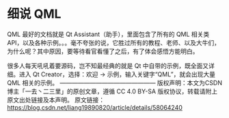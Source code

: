 # 细说 QML



QML 最好的文档就是 Qt Assistant（助手），里面包含了所有的 QML 相关类 API，以及各种示例。。。毫不夸张的说，它胜过所有的教程、老师、以及大牛们，为什么呢？其中原因，要等待看官看懂了之后，有了体会感悟方能明白。

很多人每天吼吼着要源码，岂不知最经典的就是 Qt 中自带的示例，既全面又详细。进入 Qt Creator，选择：欢迎 -> 示例，输入关键字“QML”，就会出现大量 QML 相关的示例。
————————————————
版权声明：本文为CSDN博主「一去丶二三里」的原创文章，遵循 CC 4.0 BY-SA 版权协议，转载请附上原文出处链接及本声明。
原文链接：https://blog.csdn.net/liang19890820/article/details/58064240

